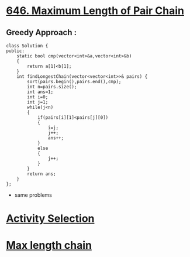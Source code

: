 # <a href="https://leetcode.com/problems/maximum-length-of-pair-chain/">646. Maximum Length of Pair Chain</a>

## Greedy Approach :
```
class Solution {
public:
    static bool cmp(vector<int>&a,vector<int>&b)
    {
        return a[1]<b[1];
    }
    int findLongestChain(vector<vector<int>>& pairs) {
        sort(pairs.begin(),pairs.end(),cmp);
        int n=pairs.size();
        int ans=1;
        int i=0;
        int j=1;
        while(j<n)
        {
            if(pairs[i][1]<pairs[j][0])
            {
                i=j;
                j++;
                ans++;
            }
            else 
            {
                j++;
            }
        }
        return ans;
    }
};
```

+ same problems
# <a href="https://practice.geeksforgeeks.org/problems/activity-selection-1587115620/1">Activity Selection</a>
# <a href="https://practice.geeksforgeeks.org/problems/max-length-chain/1?utm_source=gfg&utm_medium=article&utm_campaign=bottom_sticky_on_article">Max length chain</a>
